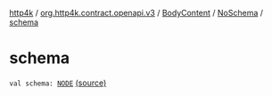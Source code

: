 [http4k](../../../index.md) / [org.http4k.contract.openapi.v3](../../index.md) / [BodyContent](../index.md) / [NoSchema](index.md) / [schema](./schema.md)

# schema

`val schema: `[`NODE`](index.md#NODE) [(source)](https://github.com/http4k/http4k/blob/master/http4k-contract/src/main/kotlin/org/http4k/contract/openapi/v3/model.kt#L66)